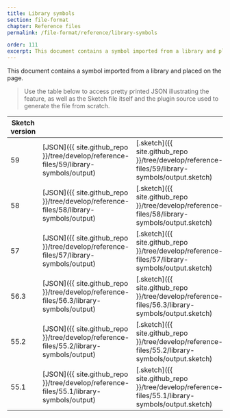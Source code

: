 ```yaml
---
title: Library symbols
section: file-format
chapter: Reference files
permalink: /file-format/reference/library-symbols

order: 111
excerpt: This document contains a symbol imported from a library and placed on the page.
---
```


This document contains a symbol imported from a library and placed on the page.

> Use the table below to access pretty printed JSON illustrating the feature, as well as the Sketch file itself and the plugin source used to generate the file from scratch.

| Sketch version |  |  |  |
| --- | --- | --- | --- |
| 59 | [JSON]({{ site.github_repo }}/tree/develop/reference-files/59/library-symbols/output) | [.sketch]({{ site.github_repo }}/tree/develop/reference-files/59/library-symbols/output.sketch) | [Generator plugin]({{ site.github_repo }}/tree/develop/reference-files/plugin.sketchplugin/Contents/Sketch/library-symbols.js) |
| 58 | [JSON]({{ site.github_repo }}/tree/develop/reference-files/58/library-symbols/output) | [.sketch]({{ site.github_repo }}/tree/develop/reference-files/58/library-symbols/output.sketch) | [Generator plugin]({{ site.github_repo }}/tree/develop/reference-files/plugin.sketchplugin/Contents/Sketch/library-symbols.js) |
| 57 | [JSON]({{ site.github_repo }}/tree/develop/reference-files/57/library-symbols/output) | [.sketch]({{ site.github_repo }}/tree/develop/reference-files/57/library-symbols/output.sketch) | [Generator plugin]({{ site.github_repo }}/tree/develop/reference-files/plugin.sketchplugin/Contents/Sketch/library-symbols.js) |
| 56.3 | [JSON]({{ site.github_repo }}/tree/develop/reference-files/56.3/library-symbols/output) | [.sketch]({{ site.github_repo }}/tree/develop/reference-files/56.3/library-symbols/output.sketch) | [Generator plugin]({{ site.github_repo }}/tree/develop/reference-files/plugin.sketchplugin/Contents/Sketch/library-symbols.js) |
| 55.2 | [JSON]({{ site.github_repo }}/tree/develop/reference-files/55.2/library-symbols/output) | [.sketch]({{ site.github_repo }}/tree/develop/reference-files/55.2/library-symbols/output.sketch) | [Generator plugin]({{ site.github_repo }}/tree/develop/reference-files/plugin.sketchplugin/Contents/Sketch/library-symbols.js) |
| 55.1 | [JSON]({{ site.github_repo }}/tree/develop/reference-files/55.1/library-symbols/output) | [.sketch]({{ site.github_repo }}/tree/develop/reference-files/55.1/library-symbols/output.sketch) | [Generator plugin]({{ site.github_repo }}/tree/develop/reference-files/plugin.sketchplugin/Contents/Sketch/library-symbols.js) |
